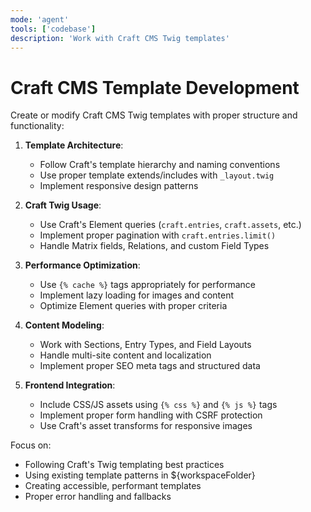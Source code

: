 ```yaml
---
mode: 'agent'
tools: ['codebase']
description: 'Work with Craft CMS Twig templates'
---
```


# Craft CMS Template Development

Create or modify Craft CMS Twig templates with proper structure and functionality:

1. **Template Architecture**:
   - Follow Craft's template hierarchy and naming conventions
   - Use proper template extends/includes with `_layout.twig`
   - Implement responsive design patterns

2. **Craft Twig Usage**:
   - Use Craft's Element queries (`craft.entries`, `craft.assets`, etc.)
   - Implement proper pagination with `craft.entries.limit()`
   - Handle Matrix fields, Relations, and custom Field Types

3. **Performance Optimization**:
   - Use `{% cache %}` tags appropriately for performance
   - Implement lazy loading for images and content
   - Optimize Element queries with proper criteria

4. **Content Modeling**:
   - Work with Sections, Entry Types, and Field Layouts
   - Handle multi-site content and localization
   - Implement proper SEO meta tags and structured data

5. **Frontend Integration**:
   - Include CSS/JS assets using `{% css %}` and `{% js %}` tags
   - Implement proper form handling with CSRF protection
   - Use Craft's asset transforms for responsive images

Focus on:
- Following Craft's Twig templating best practices
- Using existing template patterns in ${workspaceFolder}
- Creating accessible, performant templates
- Proper error handling and fallbacks
